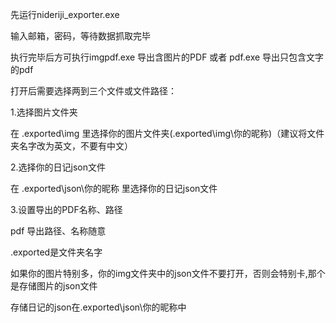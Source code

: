 先运行nideriji_exporter.exe

输入邮箱，密码，等待数据抓取完毕

执行完毕后方可执行imgpdf.exe 导出含图片的PDF 或者 pdf.exe  导出只包含文字的pdf

打开后需要选择两到三个文件或文件路径：

1.选择图片文件夹

在 .exported\img 里选择你的图片文件夹(.exported\img\你的昵称)（建议将文件夹名字改为英文，不要有中文）

2.选择你的日记json文件

在 .exported\json\你的昵称 里选择你的日记json文件

3.设置导出的PDF名称、路径

pdf 导出路径、名称随意


.exported是文件夹名字

如果你的图片特别多，你的img文件夹中的json文件不要打开，否则会特别卡,那个是存储图片的json文件

存储日记的json在.exported\json\你的昵称中
